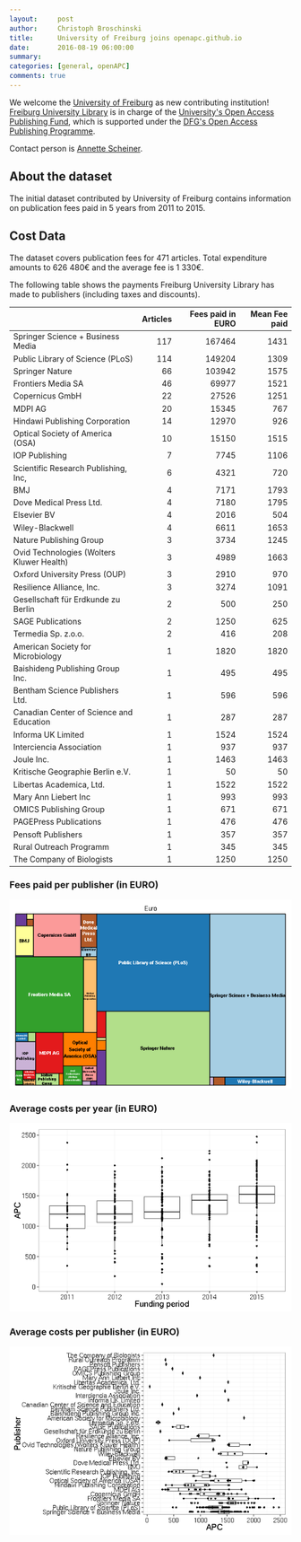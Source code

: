 ```yaml
---
layout:     post
author:     Christoph Broschinski
title:      University of Freiburg joins openapc.github.io
date:       2016-08-19 06:00:00
summary:    
categories: [general, openAPC]
comments: true
---
```





We welcome the [University of Freiburg](https://www.uni-freiburg.de/start-en.html?set_language=en) as new contributing institution! [Freiburg University Library](https://www.ub.uni-freiburg.de/) is in charge of the [University's Open Access Publishing Fund](https://www.ub.uni-freiburg.de/unterstuetzung/elektronisch-publizieren/open-access/publikationsfonds/), which is supported under the [DFG's Open Access Publishing Programme](http://www.dfg.de/en/research_funding/programmes/infrastructure/lis/funding_opportunities/open_access_publishing/index.html).

Contact person is [Annette Scheiner](mailto:annette.scheiner@ub.uni-freiburg.de).

## About the dataset

The initial dataset contributed by University of Freiburg contains information on publication fees paid in 5 years from 2011 to 2015. 

## Cost Data



The dataset covers publication fees for 471 articles. Total expenditure amounts to 626 480€ and the average fee is 1 330€.

The following table shows the payments Freiburg University Library has made to publishers (including taxes and discounts).


|                                          | Articles| Fees paid in EURO| Mean Fee paid|
|:-----------------------------------------|--------:|-----------------:|-------------:|
|Springer Science + Business Media         |      117|            167464|          1431|
|Public Library of Science (PLoS)          |      114|            149204|          1309|
|Springer Nature                           |       66|            103942|          1575|
|Frontiers Media SA                        |       46|             69977|          1521|
|Copernicus GmbH                           |       22|             27526|          1251|
|MDPI AG                                   |       20|             15345|           767|
|Hindawi Publishing Corporation            |       14|             12970|           926|
|Optical Society of America (OSA)          |       10|             15150|          1515|
|IOP Publishing                            |        7|              7745|          1106|
|Scientific Research Publishing, Inc,      |        6|              4321|           720|
|BMJ                                       |        4|              7171|          1793|
|Dove Medical Press Ltd.                   |        4|              7180|          1795|
|Elsevier BV                               |        4|              2016|           504|
|Wiley-Blackwell                           |        4|              6611|          1653|
|Nature Publishing Group                   |        3|              3734|          1245|
|Ovid Technologies (Wolters Kluwer Health) |        3|              4989|          1663|
|Oxford University Press (OUP)             |        3|              2910|           970|
|Resilience Alliance, Inc.                 |        3|              3274|          1091|
|Gesellschaft für Erdkunde zu Berlin       |        2|               500|           250|
|SAGE Publications                         |        2|              1250|           625|
|Termedia Sp. z.o.o.                       |        2|               416|           208|
|American Society for Microbiology         |        1|              1820|          1820|
|Baishideng Publishing Group Inc.          |        1|               495|           495|
|Bentham Science Publishers Ltd.           |        1|               596|           596|
|Canadian Center of Science and Education  |        1|               287|           287|
|Informa UK Limited                        |        1|              1524|          1524|
|Interciencia Association                  |        1|               937|           937|
|Joule Inc.                                |        1|              1463|          1463|
|Kritische Geographie Berlin e.V.          |        1|                50|            50|
|Libertas Academica, Ltd.                  |        1|              1522|          1522|
|Mary Ann Liebert Inc                      |        1|               993|           993|
|OMICS Publishing Group                    |        1|               671|           671|
|PAGEPress Publications                    |        1|               476|           476|
|Pensoft Publishers                        |        1|               357|           357|
|Rural Outreach Programm                   |        1|               345|           345|
|The Company of Biologists                 |        1|              1250|          1250|

### Fees paid per publisher (in EURO)

![plot of chunk tree_freiburg_2016_08_19_full](/figure/tree_freiburg_2016_08_19_full-1.png) 

###  Average costs per year (in EURO)

![plot of chunk box_freiburg_2016_08_19_year_full](/figure/box_freiburg_2016_08_19_year_full-1.png) 

###  Average costs per publisher (in EURO)

![plot of chunk box_freiburg_2016_08_19_publisher_full](/figure/box_freiburg_2016_08_19_publisher_full-1.png) 
